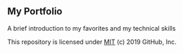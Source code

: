 ## My Portfolio

A brief introduction to my favorites and my technical skills

This repository is licensed under [MIT](../LICENSE) (c) 2019 GitHub, Inc.
